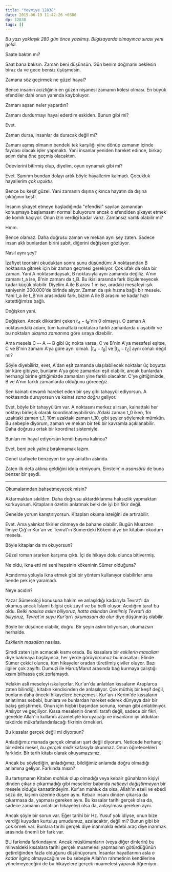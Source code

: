 ```yaml
---
title: "Yevmiye 12838"
date: 2015-06-19 11:42:26 +0300
dp: 12838
tags: []
---
```


   *Bu yazı yaklaşık 280 gün önce yazılmış. Bilgisayarda olmayınca
    sırası yeni geldi.*

Saate baktın mı?

Saat bana baksın. Zaman beni düşünsün. Gün benim doğmamı beklesin
biraz da ve gece bensiz üşüşmesin.

Zamana söz geçirmek ne güzel hayal?

Bence insanın acizliğinin en güzen nişanesi zamanın kölesi olması. En
büyük efendiler dahi onun yanında kayboluyor.

Zamanı aşsan neler yapardın?

Zamanı durdurmayı hayal ederdim eskiden. Bunun gibi mi?

Evet. 

Zaman dursa, insanlar da duracak değil mi?

Zamanı aşmış olmanın bendeki tek karşılığı yine dönüp zamanın içinde
faydası olacak işler yapmaktı. Yani insanlar yeniden hareket edince,
birkaç adım daha öne geçmiş olacaktım.

Ödevlerini bitirmiş olup, diyelim, oyun oynamak gibi mi?

Evet. Sanırım bundan dolayı artık böyle hayallerim kalmadı. Çocukluk
hayallerim *çok uçuktu.*

Bence bu keşif güzel. Yani zamanın dışına çıkınca hayatın da dışına
çıktığının keşfi.

İnsanın şikayet etmeye başladığında "efendisi" sayılan zamandan
konuşmaya başlamasını normal buluyorum ancak o efendiden şikayet etmek
de komik kaçıyor. Onun izin verdiği kadar varız. Zamansız varlık
olabilir mi?

Hmm. 

Bence olamaz. Daha doğrusu zaman ve mekan aynı şey zaten. Sadece insan
aklı bunlardan birini sabit, diğerini değişken gözlüyor.

Nasıl aynı şey?

İzafiyet teorisini okuduktan sonra şunu düşündüm: A noktasından B
noktasına gitmek için bir zaman geçmesi gerekiyor. Çok ufak da olsa
bir zaman. Yani A noktasındaysak, B noktasıyla aynı zamanda
değiliz. A'nın zamanı t_a ise, B'nin zamanı da t_B. Bu ikisi arasında
fark ölçülemeyecek kadar küçük olabilir. Diyelim A ile B arası 1 m
ise, aradaki mesafeyi ışık saniyenin 300.000'de birinde alıyor. Zaman
da ışık hızına bağlı bir mesele. Yani t_a ile t_B'nin arasındaki fark,
bizim A ile B arasını ne kadar hızlı katettiğimize bağlı.

Değişken yani. 

Değişken. Ancak dikkatimi çeken $t_A - t_B$'nin 0 olmayışı. O zaman A
noktasındaki adam, tüm kainattaki noktalara farklı zamanlarda
ulaşabilir ve bu noktaları *ulaşma zamanına* göre sıraya dizebilir.

Ama mesela C -- A -- B gibi üç nokta varsa, C ve B'nin A'ya mesafesi
eşitse, C ve B'nin zamanı A'ya göre aynı olmalı. $|t_A - t_B|$ ve $|t_A -
t_C|$ aynı olmalı değil mi?

Şöyle diyebiliriz, evet, A'dan eşit zamanda ulaşılabilecek noktalar üç
boyutta bir küre gibiyse, bunların A'ya göre zamanları eşit olabilir,
ancak bunlardan herhangi birine gittiğimizde zamanları yine farklı
olacaktır. C'ye gittiğimizde, B ve A'nın farklı zamanlarda olduğunu
göreceğiz.

Sen kainatı devamlı hareket eden bir şey gibi tahayyül ediyorsun. A
noktasında duruyorsun ve kainat *sana doğru* geliyor.

Evet, böyle bir tahayyülüm var. A noktasını merkez alırsan, kainattaki
her noktayı birleşik olarak koordinatlayabilirsin.  A'daki zaman t_0
iken, 1m uzaktaki zaman t_1, 10m uzaktaki zaman t_10, gibi şeyler
söylemek mümkün. Bu sebeple diyorum, zaman ve mekan bir tek bir
kavramla açıklanabilir. Daha doğrusu ortak bir koordinat sistemiyle.

Bunları mı hayal ediyorsun kendi başına kalınca?

Evet, beni pek yalnız bırakmamak lazım. 

Genel izafiyete benzeyen bir şey anlattın aslında. 

Zaten ilk defa aklına geldiğini iddia etmiyoum. Einstein'ın *asansörü*
de buna benzer bir şeydi.

-----

Okumalarından bahsetmeyecek misin?

Aktarmaktan sıkıldım. Daha doğrusu aktardıklarıma haksızlık yapmaktan
korkuyorum. Kitapların özetini anlatmak belki de iyi bir fikir değil.

Genelde yorum karıştırıyorsun. Kitapları okuma isteiğini de
artırabilir.

Evet. Ama yalınkat fikirler dinmeye de bahane olabilir. Bugün Muazzen
İlmiye Çığ'ın Kur'an ve Tevrat'ın Sümerdeki Kökeni diye bir kitabını
okudum mesela.

Böyle kitaplar da mı okuyorsun?

Güzel roman ararken karşıma çıktı. İçi de hikaye dolu olunca
bitivermiş.

Ne oldu, ikna etti mi seni hepsinin kökeninin Sümer olduğuna?

Acındırma yoluyla ikna etmek gibi bir yöntem kullanıyor olabilirler
ama bende pek işe yaramadı.

Neye acıdın?

Yazar Sümeroloji konusuna hakim ve anlaşıldığı kadarıyla Tevrat'ı da
okumuş ancak İslami bilgisi çok zayıf ve bu belli oluyor. Acıdığım
taraf bu oldu. Belki *nasılsa aslını biliyoruz, hatta aslından
üretilmiş Tevrat'ı da biliyoruz, Tevrat'ın *suyu* Kur'an'ı okumasam da
olur* diye düşünmüş olabilir.

Böyle bir düşünce olabilir, doğru. Bir şeyin aslını biliyorsan,
okumazsın herhalde.

*Eskilerin masalları* nasılsa.

Şimdi zaten işin acınacak kısmı orada. Bu kıssalara bir *eskilerin
masalları* diye bakmaya başlayınca, her yerde görüyorsunuz bu
masalları. Elinde Sümer çekici olunca, tüm hikayeler oradan türetilmiş
çiviler oluyor. Bazı ilgiler çok zayıftı. Dumuzi ile Harut/Marut
arasında bağ kurmaya çalıştığı kısım bilhassa çok zorlamaydı.

Velakin aslî meseleyi ıskalıyorlar. Kur'an'da anlatılan kıssaların
Araplarca zaten bilindiği, kitabın kendisinden de anlaşılıyor. Çok
müthiş bir keşif değil, bunların daha önceki hikayelere
benzemesi. Kur'an-ı Kerim'de kıssaların anlatılmas sebebi, bunlara ve
bunlardan hareket ederek dünyaya dair bir bakış geliştirmek. Onun için
hiçbiri başından sonuna, roman gibi anlatılmıyor. Anılıyor ve
geçiliyor. Kıssa meselenin önemli tarafı değil, sadece bir fikri,
genelde Allah'ın kullarını azametiyle koruyacağı ve insanların iyi
oldukları takdirde mükafatlandırılacağı fikrinin örnekleri.

Bu kıssalar gerçek değil mi diyorsun?

Anladığımız manada gerçek olmaları şart değil diyorum. Neticede
herhangi bir edebi mesel, *bu gerçek midir* kafasıyla okunmaz. Onun
öğretecekleri farklıdır. Bir tarih kitabı olarak okuyamazsınız.

Ancak bu söylediğin, anladığımız, bildiğimiz anlamda doğru olmadığı
anlamına geliyor. Farkında mısın?

Bu tartışmanın Kitabın *mahluk* olup olmadığı veya kebair günahların
kişiyi dinden çıkarıp çıkarmadığı gibi meseleler babında *neticeyi
değiştirmeyen* bir mesele olduğu kanaatindeyim. Kur'an mahluk da olsa,
Allah'ın ezeli ve ebedi sözü de, kişinin üzerine düşen aynı. Kebair
insanı dinden çıkarsa da çıkarmasa da, yapması gereken aynı. Bu
kıssalar tarihi gerçek olsa da, sadece zamanın anlatılan hikayeleri
olsa da, anlaşılması gereken aynı.

Ancak şöyle bir sorun var. Eğer tarihî bir Hz. Yusuf yok idiyse, onun
bize verdiği kuyudan kurtuluş umudumuz, azalacaktır, değil mi? Bunun
gibi bir çok örnek var. Bunlara tarihi gerçek diye inanmakla edebi
araç diye inanmak arasında önemli bir fark var.

BU farkında farkındayım. Ancak müslümanların (veya diğer dinlerin) bu
minvaldeki kıssalara tarihi gerçek muamelesi yapmasının götürdüğünün
getirdiğinden fazla olduğunu düşünüyorum. İnsanlar hayatlarının asla
*o kadar* ilginç olmayacağını ve bu sebeple Allah'ın rahmetinin
kendilerine yönelmeyeceğini de bu hikayelere gerçek muamelesi yaparak
öğreniyor.




